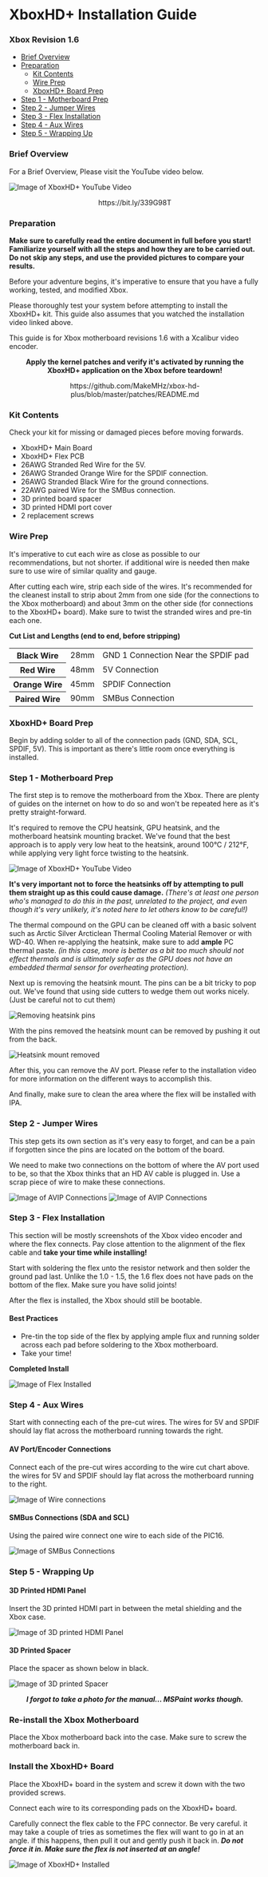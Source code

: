 # XboxHD+ Installation Guide
### Xbox Revision 1.6

- [Brief Overview](#brief-overview)
- [Preparation](#preparation)
  * [Kit Contents](#kit-contents)
  * [Wire Prep](#wire-prep)
  * [XboxHD+ Board Prep](#xboxhdmi-board-prep)
- [Step 1 - Motherboard Prep](#step-1---motherboard-prep)
- [Step 2 - Jumper Wires](#step-2---jumper-wires)
- [Step 3 - Flex Installation](#step-3---flex-installation)
- [Step 4 - Aux Wires](#step-4---aux-wires)
- [Step 5 - Wrapping Up](#step-5---wrapping-up)

### Brief Overview
For a Brief Overview, Please visit the YouTube video below.

![Image of XboxHD+ YouTube Video](images/YouTube.png)
<p align="center">https://bit.ly/339G98T</p>

### Preparation
**Make sure to carefully read the entire document in full before you start! Familiarize yourself with all the steps and how they are to be carried out. Do not skip any steps, and use the provided pictures to compare your results.**

Before your adventure begins, it's imperative to ensure that you have a fully working, tested, and modified Xbox.

Please thoroughly test your system before attempting to install the XboxHD+ kit.
This guide also assumes that you watched the installation video linked above.

This guide is for Xbox motherboard revisions 1.6 with a Xcalibur video encoder.
**<p align="center">Apply the kernel patches and verify it's activated by running the XboxHD+ application on the Xbox before teardown!</p>**
<p align="center">https://github.com/MakeMHz/xbox-hd-plus/blob/master/patches/README.md</p>

### Kit Contents
Check your kit for missing or damaged pieces before moving forwards.

- XboxHD+ Main Board
- XboxHD+ Flex PCB
- 26AWG Stranded Red Wire for the 5V.
- 26AWG Stranded Orange Wire for the SPDIF connection.
- 26AWG Stranded Black Wire for the ground connections.
- 22AWG paired Wire for the SMBus connection.
- 3D printed board spacer
- 3D printed HDMI port cover
- 2 replacement screws

### Wire Prep
It's imperative to cut each wire as close as possible to our recommendations, but not shorter. if additional wire is needed then make sure to use wire of similar quality and gauge.

After cutting each wire, strip each side of the wires. It's recommended for the cleanest install to strip about 2mm from one side (for the connections to the Xbox motherboard) and about 3mm on the other side (for connections to the XboxHD+ board). Make sure to twist the stranded wires and pre-tin each one.

**Cut List and Lengths (end to end, before stripping)**

<table>
  <tr>
    <th>Black Wire</th>
    <td>28mm</td>
    <td>GND 1 Connection Near the SPDIF pad</td>
  </tr>
  <tr>
    <th>Red Wire</th>
    <td>48mm</td>
    <td>5V Connection</td>
  </tr>
  <tr>
    <th>Orange Wire</th>
    <td>45mm</td>
    <td>SPDIF Connection</td>
  </tr>
  <tr>
    <th>Paired Wire</th>
    <td>90mm</td>
    <td>SMBus Connection</td>
  </tr>
</table>

### XboxHD+ Board Prep
Begin by adding solder to all of the connection pads (GND, SDA, SCL, SPDIF, 5V). This is important as there's little room once everything is installed.

### Step 1 - Motherboard Prep
The first step is to remove the motherboard from the Xbox. There are plenty of guides on the internet on how to do so and won't be repeated here as it's pretty straight-forward.

It's required to remove the CPU heatsink, GPU heatsink, and the motherboard heatsink mounting bracket. We've found that the best approach is to apply very low heat to the heatsink, around 100°C / 212°F, while applying very light force twisting to the heatsink.

![Image of XboxHD+ YouTube Video](images/Step1_16.jpg)

**It's very important not to force the heatsinks off by attempting to pull them straight up as this could cause damage.** *(There's at least one person who's managed to do this in the past, unrelated to the project, and even though it's very unlikely, it's noted here to let others know to be careful!)*

The thermal compound on the GPU can be cleaned off with a basic solvent such as Arctic Silver Arcticlean Thermal Cooling Material Remover or with WD-40. When re-applying the heatsink, make sure to add **ample** PC thermal paste. *(in this case, more is better as a bit too much should not effect thermals and is ultimately safer as the GPU does not have an embedded thermal sensor for overheating protection).*

Next up is removing the heatsink mount. The pins can be a bit tricky to pop out. We've found that using side cutters to wedge them out works nicely. (Just be careful not to cut them)

![Removing heatsink pins](images/removing_heatsink_pins.jpg)

With the pins removed the heatsink mount can be removed by pushing it out from the back.

![Heatsink mount removed](images/1_6_heatsink_mount_removed.jpg)

After this, you can remove the AV port. Please refer to the installation video for more information on the different ways to accomplish this.

And finally, make sure to clean the area where the flex will be installed with IPA.

### Step 2 - Jumper Wires
This step gets its own section as it's very easy to forget, and can be a pain if forgotten since the pins are located on the bottom of the board.

We need to make two connections on the bottom of where the AV port used to be, so that the Xbox thinks that an HD AV cable is plugged in. Use a scrap piece of wire to make these connections.

![Image of AVIP Connections](images/Step2-AVIP-Connections.png)
![Image of AVIP Connections](images/Step2-Pinout.png)

### Step 3 - Flex Installation
This section will be mostly screenshots of the Xbox video encoder and where the flex connects. Pay close attention to the alignment of the flex cable and **take your time while installing!**

Start with soldering the flex unto the resistor network and then solder the ground pad last. Unlike the 1.0 - 1.5, the 1.6 flex does not have pads on the bottom of the flex. Make sure you have solid joints!

After the flex is installed, the Xbox should still be bootable.

#### Best Practices
- Pre-tin the top side of the flex by applying ample flux and running solder across each pad before soldering to the Xbox motherboard.
- Take your time!

**Completed Install**

![Image of Flex Installed](images/Step3-Flex-Installed_16.jpg)

### Step 4 - Aux Wires
Start with connecting each of the pre-cut wires. The wires for 5V and SPDIF should lay flat across the motherboard running towards the right.

#### AV Port/Encoder Connections
Connect each of the pre-cut wires according to the wire cut chart above. the wires for 5V and SPDIF should lay flat across the motherboard running to the right.

![Image of Wire connections](images/Step4-Wire-Connections_16.jpg)

#### SMBus Connections (SDA and SCL)
Using the paired wire connect one wire to each side of the PIC16.

![Image of SMBus Connections](images/Step4-SMBus_16.jpg)

### Step 5 - Wrapping Up

#### 3D Printed HDMI Panel
Insert the 3D printed HDMI part in between the metal shielding and the Xbox case.

![Image of 3D printed HDMI Panel](images/Step5-3DHDMI.png)

#### 3D Printed Spacer
Place the spacer as shown below in black.

![Image of 3D printed Spacer](images/Step5-Spacer.png)

<p align="center"><b><i>I forgot to take a photo for the manual... MSPaint works though.</b></i></p>

### Re-install the Xbox Motherboard
Place the Xbox motherboard back into the case. Make sure to screw the motherboard back in.

### Install the XboxHD+ Board
Place the XboxHD+ board in the system and screw it down with the two provided screws.

Connect each wire to its corresponding pads on the XboxHD+ board.

Carefully connect the flex cable to the FPC connector. Be very careful. it may take a couple of tries as sometimes the flex will want to go in at an angle. if this happens, then pull it out and gently push it back in. ***Do not force it in. Make sure the flex is not inserted at an angle!***

![Image of XboxHD+ Installed](images/Step5-Finished_1_6.jpg)
